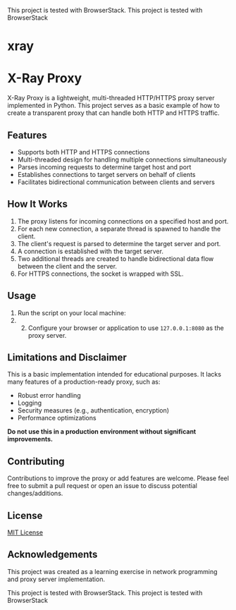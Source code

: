 This project is tested with BrowserStack.
This project is tested with BrowserStack
# xray
# X-Ray Proxy

X-Ray Proxy is a lightweight, multi-threaded HTTP/HTTPS proxy server implemented in Python. This project serves as a basic example of how to create a transparent proxy that can handle both HTTP and HTTPS traffic.

## Features

- Supports both HTTP and HTTPS connections
- Multi-threaded design for handling multiple connections simultaneously
- Parses incoming requests to determine target host and port
- Establishes connections to target servers on behalf of clients
- Facilitates bidirectional communication between clients and servers

## How It Works

1. The proxy listens for incoming connections on a specified host and port.
2. For each new connection, a separate thread is spawned to handle the client.
3. The client's request is parsed to determine the target server and port.
4. A connection is established with the target server.
5. Two additional threads are created to handle bidirectional data flow between the client and the server.
6. For HTTPS connections, the socket is wrapped with SSL.

## Usage

1. Run the script on your local machine:
2. 2. Configure your browser or application to use `127.0.0.1:8080` as the proxy server.

## Limitations and Disclaimer

This is a basic implementation intended for educational purposes. It lacks many features of a production-ready proxy, such as:

- Robust error handling
- Logging
- Security measures (e.g., authentication, encryption)
- Performance optimizations

**Do not use this in a production environment without significant improvements.**

## Contributing

Contributions to improve the proxy or add features are welcome. Please feel free to submit a pull request or open an issue to discuss potential changes/additions.

## License

[MIT License](LICENSE)

## Acknowledgements

This project was created as a learning exercise in network programming and proxy server implementation.

This project is tested with BrowserStack.
This project is tested with BrowserStack
